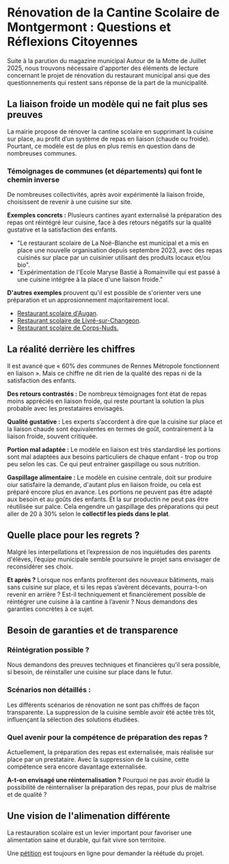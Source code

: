 # Rénovation de la Cantine Scolaire de Montgermont : Questions et Réflexions Citoyennes
Suite à la parution du magazine municipal Autour de la Motte de Juillet 2025, nous trouvons nécessaire d'apporter des éléments de lecture concernant le projet de rénovation du restaurant municipal ansi que des questionnements qui restent sans réponse de la part de la municipalité.

## La liaison froide un modèle qui ne fait plus ses preuves
La mairie propose de rénover la cantine scolaire en supprimant la cuisine sur place, au profit d’un système de repas en liaison (chaude ou froide). Pourtant, ce modèle est de plus en plus remis en question dans de nombreuses communes.

### Témoignages de communes (et départements) qui font le chemin inverse
De nombreuses collectivités, après avoir expérimenté la liaison froide, choisissent de revenir à une cuisine sur site.

**Exemples concrets :**
Plusieurs cantines ayant externalisé la préparation des repas ont réintégré leur cuisine, face à des retours négatifs sur la qualité gustative et la satisfaction des enfants.
- "Le restaurant scolaire de La Noë-Blanche est municipal et a mis en place une nouvelle organisation depuis septembre 2023, avec des repas cuisinés sur place par un cuisinier utilisant des produits locaux et/ou bio".
- "Expérimentation de l'Ecole Maryse Bastié à Romainville qui est passé à une cuisine intégrée à la place d'une liaison froide."

**D'autres exemples** prouvent qu'il est possible de s'orienter vers une préparation et un approsionnement majoritairement local.
- [Restaurant scolaire d'Augan]([url](https://www.ouest-france.fr/bretagne/augan-56800/pour-les-enfants-et-les-aines-le-restaurant-scolaire-daugan-ouvrira-a-la-rentree-2025-608dc7fc-9f76-11ef-8e2f-edcbead999f8)).
- [Restaurant scolaire de Livré-sur-Changeon]([url](https://www.ouest-france.fr/bretagne/livre-sur-changeon-35450/dans-ce-restaurant-scolaire-dille-et-vilaine-ce-chef-nourrit-370-enfants-avec-des-produits-locaux-464d21f6-6d5a-11ef-86dd-614ac4f33f5a)).
- [Restaurant scolaire de Corps-Nuds.]([url](https://www.ville-corps-nuds.fr/investissement-cantine/))

## La réalité derrière les chiffres
Il est avancé que « 60% des communes de Rennes Métropole fonctionnent en liaison ». Mais ce chiffre ne dit rien de la qualité des repas ni de la satisfaction des enfants.

**Des retours contrastés :**
De nombreux témoignages font état de repas moins appréciés en liaison froide, qui reste pourtant la solution la plus probable avec les prestataires envisagés.

**Qualité gustative :**
Les experts s’accordent à dire que la cuisine sur place et la liaison chaude sont équivalentes en termes de goût, contrairement à la liaison froide, souvent critiquée.

**Portion mal adaptée :**
Le modèle en liaison est très standardisé les portions sont mal adaptées aux besoins particuliers de chaque enfant - trop ou trop peu selon les cas. Ce qui peut entrainer gaspillage ou sous nutrition.

**Gaspillage alimentaire :**
Le modèle en cuisine centrale, doit sur produire oiur satisfaire la demande, d'autant plus en liaison froide, ou cela est préparé encore plus en avance.
Les portions ne peuvent pas être adapté aux besoin et au goûts des enfants. Et la sur productin ne peut pas être réutilisée sur palce.
Cela engendre un gaspillage des préparations qui peut aller de 20 à 30% selon le **collectif les pieds dans le plat**.

## Quelle place pour les regrets ?
Malgré les interpellations et l’expression de nos inquiétudes des parents d'élèves, l’équipe municipale semble poursuivre le projet sans envisager de reconsidérer ses choix.

**Et après ?**
Lorsque nos enfants profiteront des nouveaux bâtiments, mais sans cuisine sur place, et si les repas s’avèrent décevants, pourra-t-on revenir en arrière ?
Est-il techniquement et financièrement possible de réintégrer une cuisine à la cantine à l’avenir ? Nous demandons des garanties concrètes à ce sujet.

## Besoin de garanties et de transparence

### Réintégration possible ?
Nous demandons des preuves techniques et financières qu’il sera possible, si besoin, de réinstaller une cuisine sur place dans le futur.

### Scénarios non détaillés :
Les différents scénarios de rénovation ne sont pas chiffrés de façon transparente. La suppression de la cuisine semble avoir été actée très tôt, influençant la sélection des solutions étudiées.

### Quel avenir pour la compétence de préparation des repas ?

Actuellement, la préparation des repas est externalisée, mais réalisée sur place par un prestataire. Avec la suppression de la cuisine, cette compétence sera encore davantage externalisée.

**A-t-on envisagé une réinternalisation ?**
Pourquoi ne pas avoir étudié la possibilité de réinternaliser la préparation des repas, pour plus de maîtrise et de qualité ?

## Une vision de l'alimenation différente
La restauration scolaire est un levier important pour favoriser une alimentation saine et durable, qui fait vivre son territoire.

Une [pétition]([url](https://www.change.org/p/une-cuisine-dans-ma-cantine?recruited_by_id=ecab5e90-4541-11f0-804f-cd4b3fa8a853)) est toujours en ligne pour demander la réétude du projet.
